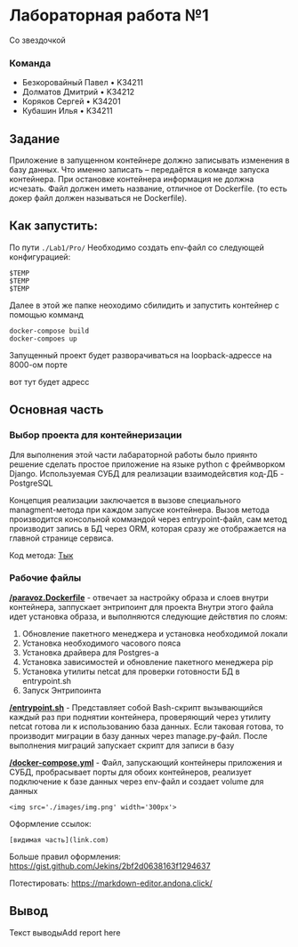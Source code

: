 # Лабораторная работа №1
Со звездочкой

### Команда
* Безкоровайный Павел • K34211
* Долматов Дмитрий • K34212
* Коряков Сергей • K34201
* Кубашин Илья • K34211

## Задание
Приложение в запущенном контейнере должно записывать изменения в базу данных. Что именно записать – передаётся в команде запуска контейнера. При остановке контейнера информация не должна исчезать.
Файл должен иметь название, отличное от Dockerfile. (то есть докер файл должен называться не Dockerfile).

## Как запустить:
По пути `./Lab1/Pro/` Необходимо создать env-файл со следующей конфигурацией:
```
$TEMP
$TEMP
$TEMP
```

Далее в этой же папке неоходимо сбилидить и запустить контейнер с помощью комманд
```
docker-compose build
docker-compoes up
```
Запущенный проект будет разворачиваться на loopback-адрессе на 8000-ом порте

вот тут будет адресс
## Основная часть

### Выбор проекта для контейнеризации
Для выполнения этой части лабараторной работы было приянто решение сделать простое приложение на языке python с фреймворком Django. Используемая СУБД для реализации взаимодейсвтия код-ДБ - PostgreSQL

Концепция реализации заключается в вызове специального managment-метода при каждом запуске контейнера. Вызов метода производится консольной коммандой через entrypoint-файл, сам метод  производит запись в БД через ORM, которая сразу же отображается на главной странице сервиса.

Код метода: [Тык](./bestdockerappever/writetodb/management/commands/not_execute.py)

### Рабочие файлы
**[/paravoz.Dockerfile](./bestdockerappever/paravoz.Dockerfile)** - отвечает за настройку образа и слоев внутри контейнера, заппускает энтрипоинт для проекта
Внутри этого файла идет установка образа, и выполняются следующие действтия по слоям:
1. Обновление пакетного менеджера и установка необходимой локали
2. Установка необходимого часового пояса
3. Установка драйвера для Postgres-а
4. Установка зависимостей и обновление пакетного менеджера pip
5. Установка утилиты netcat для проверки готовности БД в entrypoint.sh
6. Запуск Энтрипоинта

**[/entrypoint.sh](./bestdockerappever/entrypoint.sh)** -  Представляет собой Bash-скрипт  вызывающийся каждый раз при поднятии контейнера, проверяющий через утилиту netcat готова ли  к использованию база данных. Если таковая готова, то производит миграции в базу данных через manage.py-файл. После выполнения миграций запускает скрипт для записи в базу

**[/docker-compose.yml](./docker-compose.yml)** - Файл, запускающий контейнеры приложения и СУБД, пробрасывает порты для обоих контейнеров, реализует подключение к базе данных через env-файл и создает volume для данных



`<img src='./images/img.png' width='300px'>`

Оформление ссылок:

`[видимая часть](link.com)`

Больше правил оформления: https://gist.github.com/Jekins/2bf2d0638163f1294637

Потестировать: https://markdown-editor.andona.click/

## Вывод
Текст выводыAdd report here 
